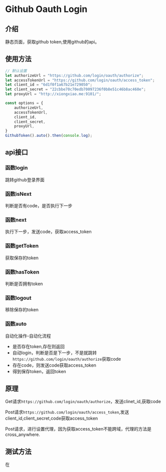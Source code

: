 # Github Oauth Login

## 介绍

静态页面，获取github token,使用github的api。

## 使用方法

```js
// 默认设置
let authorizeUrl = "https://github.com/login/oauth/authorize";
let accessTokenUrl = "https://github.com/login/oauth/access_token";
let client_id = "6d1f0f1a67b21e729050";
let client_secret = "22cbbe70c70edb70097236f0b8e51c46b8ac460e";
let proxyUrl = "http://xiongxiao.me:9101/";

const options = {
    authorizeUrl,
    accessTokenUrl,
    client_id,
    client_secret,
    proxyUrl,
}
GithubToken().auto().then(console.log);
```

## api接口

### 函数login

跳转github登录界面

### 函数isNext

判断是否有code，是否执行下一步

### 函数next

执行下一步，发送code，获取access_token

### 函数getToken

获取保存的token

### 函数hasToken

判断是否拥有token

### 函数logout

移除保存的token

### 函数auto

自动化操作-自动化流程

- 是否存在token,存在则返回
- 自动login，判断是否是下一步，不是就跳转`https://github.com/login/oauth/authorize`获取code
- 存在code，则发送code获取access_token
- 得到保存token，返回token
  
## 原理

Get请求`https://github.com/login/oauth/authorize`，发送clinet_id,获取code

Post请求`https://github.com/login/oauth/access_token`,发送client_id,client_secret,code获取access_token

Post请求，进行设置代理，因为获取access_token不能跨域，代理的方法是cross_anywhere.

## 测试方法

在